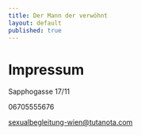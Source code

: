 ```yaml
---
title: Der Mann der verwöhnt
layout: default
published: true
---
```


# Impressum

Sapphogasse 17/11

06705555676

sexualbegleitung-wien@tutanota.com